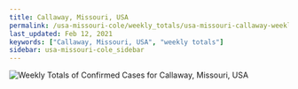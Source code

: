 ```yaml
---
title: Callaway, Missouri, USA
permalink: /usa-missouri-cole/weekly_totals/usa-missouri-callaway-weekly_totals.html
last_updated: Feb 12, 2021
keywords: ["Callaway, Missouri, USA", "weekly totals"]
sidebar: usa-missouri-cole_sidebar
---
```


![Weekly Totals of Confirmed Cases for Callaway, Missouri, USA](/covid_tracker/images/graphs/usa-missouri-callaway-weekly_totals_graph.png)
